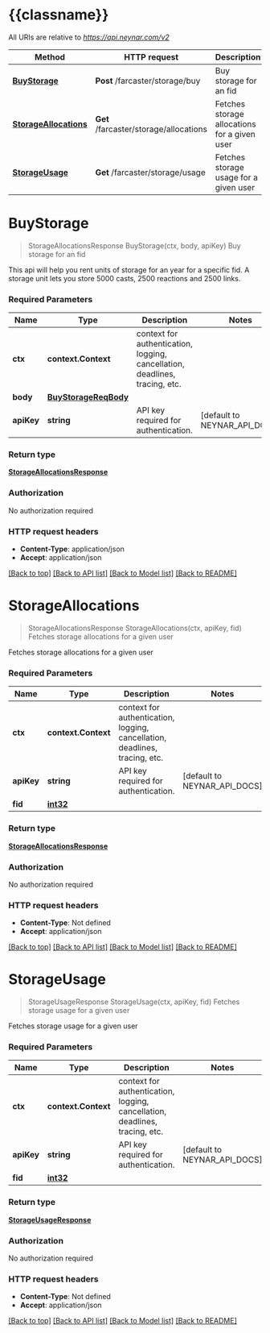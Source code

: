 # {{classname}}

All URIs are relative to *https://api.neynar.com/v2*

Method | HTTP request | Description
------------- | ------------- | -------------
[**BuyStorage**](StorageApi.md#BuyStorage) | **Post** /farcaster/storage/buy | Buy storage for an fid
[**StorageAllocations**](StorageApi.md#StorageAllocations) | **Get** /farcaster/storage/allocations | Fetches storage allocations for a given user
[**StorageUsage**](StorageApi.md#StorageUsage) | **Get** /farcaster/storage/usage | Fetches storage usage for a given user

# **BuyStorage**
> StorageAllocationsResponse BuyStorage(ctx, body, apiKey)
Buy storage for an fid

This api will help you rent units of storage for an year for a specific fid. A storage unit lets you store 5000 casts, 2500 reactions and 2500 links. 

### Required Parameters

Name | Type | Description  | Notes
------------- | ------------- | ------------- | -------------
 **ctx** | **context.Context** | context for authentication, logging, cancellation, deadlines, tracing, etc.
  **body** | [**BuyStorageReqBody**](BuyStorageReqBody.md)|  | 
  **apiKey** | **string**| API key required for authentication. | [default to NEYNAR_API_DOCS]

### Return type

[**StorageAllocationsResponse**](StorageAllocationsResponse.md)

### Authorization

No authorization required

### HTTP request headers

 - **Content-Type**: application/json
 - **Accept**: application/json

[[Back to top]](#) [[Back to API list]](../README.md#documentation-for-api-endpoints) [[Back to Model list]](../README.md#documentation-for-models) [[Back to README]](../README.md)

# **StorageAllocations**
> StorageAllocationsResponse StorageAllocations(ctx, apiKey, fid)
Fetches storage allocations for a given user

Fetches storage allocations for a given user

### Required Parameters

Name | Type | Description  | Notes
------------- | ------------- | ------------- | -------------
 **ctx** | **context.Context** | context for authentication, logging, cancellation, deadlines, tracing, etc.
  **apiKey** | **string**| API key required for authentication. | [default to NEYNAR_API_DOCS]
  **fid** | [**int32**](.md)|  | 

### Return type

[**StorageAllocationsResponse**](StorageAllocationsResponse.md)

### Authorization

No authorization required

### HTTP request headers

 - **Content-Type**: Not defined
 - **Accept**: application/json

[[Back to top]](#) [[Back to API list]](../README.md#documentation-for-api-endpoints) [[Back to Model list]](../README.md#documentation-for-models) [[Back to README]](../README.md)

# **StorageUsage**
> StorageUsageResponse StorageUsage(ctx, apiKey, fid)
Fetches storage usage for a given user

Fetches storage usage for a given user

### Required Parameters

Name | Type | Description  | Notes
------------- | ------------- | ------------- | -------------
 **ctx** | **context.Context** | context for authentication, logging, cancellation, deadlines, tracing, etc.
  **apiKey** | **string**| API key required for authentication. | [default to NEYNAR_API_DOCS]
  **fid** | [**int32**](.md)|  | 

### Return type

[**StorageUsageResponse**](StorageUsageResponse.md)

### Authorization

No authorization required

### HTTP request headers

 - **Content-Type**: Not defined
 - **Accept**: application/json

[[Back to top]](#) [[Back to API list]](../README.md#documentation-for-api-endpoints) [[Back to Model list]](../README.md#documentation-for-models) [[Back to README]](../README.md)

